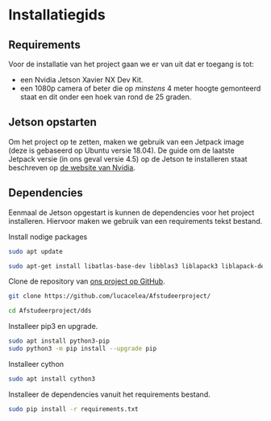 # Installatiegids

## Requirements

Voor de installatie van het project gaan we er van uit dat er toegang is tot:
* een Nvidia Jetson Xavier NX Dev Kit.
* een 1080p camera of beter die op _minstens_ 4 meter hoogte gemonteerd staat en dit onder een hoek van rond de 25 graden.

## Jetson opstarten

Om het project op te zetten, maken we gebruik van een Jetpack image (deze is gebaseerd op Ubuntu versie 18.04). De guide om de laatste Jetpack versie (in ons geval versie 4.5) op de Jetson te installeren staat beschreven op [de website van Nvidia](https://developer.nvidia.com/embedded/learn/get-started-jetson-xavier-nx-devkit). 

## Dependencies

Eenmaal de Jetson opgestart is kunnen de dependencies voor het project installeren. Hiervoor maken we gebruik van een requirements tekst bestand.

Install nodige packages

```bash
sudo apt update
```

```bash
sudo apt-get install libatlas-base-dev libblas3 liblapack3 liblapack-dev libblas-dev gfortran
```

Clone de repository van [ons project op GitHub](https://github.com/lucacelea/Afstudeerproject/).

```bash
git clone https://github.com/lucacelea/Afstudeerproject/

cd Afstudeerproject/dds
```

Installeer pip3 en upgrade.

```bash
sudo apt install python3-pip
sudo python3 -m pip install --upgrade pip
```

Installeer cython
```bash
sudo apt install cython3
```

Installeer de dependencies vanuit het requirements bestand.

```bash
sudo pip install -r requirements.txt
```



